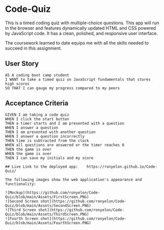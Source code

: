 # Code-Quiz

This is a timed coding quiz with multiple-choice questions. This app will run in the browser and features dynamically updated HTML and CSS powered by JavaScript code. It has a clean, polished, and responsive user interface. 

The coursework learned to date equips me with all the skills needed to succeed in this assignment.

## User Story

```
AS A coding boot camp student
I WANT to take a timed quiz on JavaScript fundamentals that stores high scores
SO THAT I can gauge my progress compared to my peers
```

## Acceptance Criteria

```
GIVEN I am taking a code quiz
WHEN I click the start button
THEN a timer starts and I am presented with a question
WHEN I answer a question
THEN I am presented with another question
WHEN I answer a question incorrectly
THEN time is subtracted from the clock
WHEN all questions are answered or the timer reaches 0
THEN the game is over
WHEN the game is over
THEN I can save my initials and my score

## Live Link to the deployed app:    https://ronyelon.github.io/Code-Quiz/

The following images show the web application's appearance and functionality:

![Mockup](https://github.com/ronyelon/Code-Quiz/blob/main/Assets/FirstScreen.PNG)
![Second Screen shot](https://github.com/ronyelon/Code-Quiz/blob/main/Assets/SecondScreen.PNG)
![Third Screen shot](https://github.com/ronyelon/Code-Quiz/blob/main/Assets/ThirdScreen.PNG)
![Fourth Screen shot](https://github.com/ronyelon/Code-Quiz/blob/main/Assets/FourthScreen.PNG)
